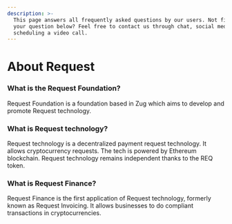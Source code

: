 ```yaml
---
description: >-
  This page answers all frequently asked questions by our users. Not finding
  your question below? Feel free to contact us through chat, social media or by
  scheduling a video call.
---
```


# About Request

### **What is the Request Foundation?**

Request Foundation is a foundation based in Zug which aims to develop and promote Request technology.

### What is Request technology?

Request technology is a decentralized payment request technology. It allows cryptocurrency requests. The tech is powered by Ethereum blockchain. Request technology remains independent thanks to the REQ token.

### **What is Request Finance?**

Request Finance is the first application of Request technology, formerly known as Request Invoicing. It allows businesses to do compliant transactions in cryptocurrencies.

